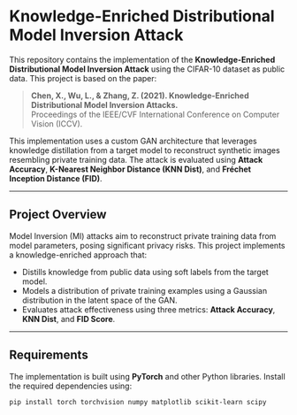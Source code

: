 # Knowledge-Enriched Distributional Model Inversion Attack

This repository contains the implementation of the **Knowledge-Enriched Distributional Model Inversion Attack** using the CIFAR-10 dataset as public data. This project is based on the paper:

> **Chen, X., Wu, L., & Zhang, Z. (2021). Knowledge-Enriched Distributional Model Inversion Attacks.**  
> Proceedings of the IEEE/CVF International Conference on Computer Vision (ICCV).

This implementation uses a custom GAN architecture that leverages knowledge distillation from a target model to reconstruct synthetic images resembling private training data. The attack is evaluated using **Attack Accuracy**, **K-Nearest Neighbor Distance (KNN Dist)**, and **Fréchet Inception Distance (FID)**.

---

## **Project Overview**

Model Inversion (MI) attacks aim to reconstruct private training data from model parameters, posing significant privacy risks. This project implements a knowledge-enriched approach that:

- Distills knowledge from public data using soft labels from the target model.
- Models a distribution of private training examples using a Gaussian distribution in the latent space of the GAN.
- Evaluates attack effectiveness using three metrics: **Attack Accuracy**, **KNN Dist**, and **FID Score**.

---

## **Requirements**

The implementation is built using **PyTorch** and other Python libraries. Install the required dependencies using:

```bash
pip install torch torchvision numpy matplotlib scikit-learn scipy
```
